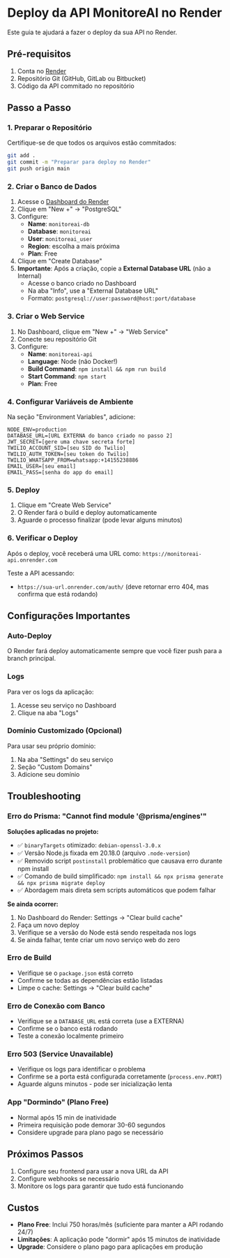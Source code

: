 # Deploy da API MonitoreAI no Render

Este guia te ajudará a fazer o deploy da sua API no Render.

## Pré-requisitos

1. Conta no [Render](https://render.com)
2. Repositório Git (GitHub, GitLab ou Bitbucket)
3. Código da API commitado no repositório

## Passo a Passo

### 1. Preparar o Repositório

Certifique-se de que todos os arquivos estão commitados:

```bash
git add .
git commit -m "Preparar para deploy no Render"
git push origin main
```

### 2. Criar o Banco de Dados

1. Acesse o [Dashboard do Render](https://dashboard.render.com)
2. Clique em "New +" → "PostgreSQL"
3. Configure:
   - **Name**: `monitoreai-db`
   - **Database**: `monitoreai`
   - **User**: `monitoreai_user`
   - **Region**: escolha a mais próxima
   - **Plan**: Free
4. Clique em "Create Database"
5. **Importante**: Após a criação, copie a **External Database URL** (não a Internal)
   - Acesse o banco criado no Dashboard
   - Na aba "Info", use a "External Database URL"
   - Formato: `postgresql://user:password@host:port/database`

### 3. Criar o Web Service

1. No Dashboard, clique em "New +" → "Web Service"
2. Conecte seu repositório Git
3. Configure:
   - **Name**: `monitoreai-api`
   - **Language**: Node (não Docker!)
   - **Build Command**: `npm install && npm run build`
   - **Start Command**: `npm start`
   - **Plan**: Free

### 4. Configurar Variáveis de Ambiente

Na seção "Environment Variables", adicione:

```
NODE_ENV=production
DATABASE_URL=[URL EXTERNA do banco criado no passo 2]
JWT_SECRET=[gere uma chave secreta forte]
TWILIO_ACCOUNT_SID=[seu SID do Twilio]
TWILIO_AUTH_TOKEN=[seu token do Twilio]
TWILIO_WHATSAPP_FROM=whatsapp:+14155238886
EMAIL_USER=[seu email]
EMAIL_PASS=[senha do app do email]
```

### 5. Deploy

1. Clique em "Create Web Service"
2. O Render fará o build e deploy automaticamente
3. Aguarde o processo finalizar (pode levar alguns minutos)

### 6. Verificar o Deploy

Após o deploy, você receberá uma URL como:
`https://monitoreai-api.onrender.com`

Teste a API acessando:
- `https://sua-url.onrender.com/auth/` (deve retornar erro 404, mas confirma que está rodando)

## Configurações Importantes

### Auto-Deploy
O Render fará deploy automaticamente sempre que você fizer push para a branch principal.

### Logs
Para ver os logs da aplicação:
1. Acesse seu serviço no Dashboard
2. Clique na aba "Logs"

### Domínio Customizado (Opcional)
Para usar seu próprio domínio:
1. Na aba "Settings" do seu serviço
2. Seção "Custom Domains"
3. Adicione seu domínio

## Troubleshooting

### Erro do Prisma: "Cannot find module '@prisma/engines'"
**Soluções aplicadas no projeto:**
- ✅ `binaryTargets` otimizado: `debian-openssl-3.0.x`
- ✅ Versão Node.js fixada em 20.18.0 (arquivo `.node-version`)
- ✅ Removido script `postinstall` problemático que causava erro durante npm install
- ✅ Comando de build simplificado: `npm install && npx prisma generate && npx prisma migrate deploy`
- ✅ Abordagem mais direta sem scripts automáticos que podem falhar

**Se ainda ocorrer:**
1. No Dashboard do Render: Settings → "Clear build cache"
2. Faça um novo deploy
3. Verifique se a versão do Node está sendo respeitada nos logs
4. Se ainda falhar, tente criar um novo serviço web do zero

### Erro de Build
- Verifique se o `package.json` está correto
- Confirme se todas as dependências estão listadas
- Limpe o cache: Settings → "Clear build cache"

### Erro de Conexão com Banco
- Verifique se a `DATABASE_URL` está correta (use a EXTERNA)
- Confirme se o banco está rodando
- Teste a conexão localmente primeiro

### Erro 503 (Service Unavailable)
- Verifique os logs para identificar o problema
- Confirme se a porta está configurada corretamente (`process.env.PORT`)
- Aguarde alguns minutos - pode ser inicialização lenta

### App "Dormindo" (Plano Free)
- Normal após 15 min de inatividade
- Primeira requisição pode demorar 30-60 segundos
- Considere upgrade para plano pago se necessário

## Próximos Passos

1. Configure seu frontend para usar a nova URL da API
2. Configure webhooks se necessário
3. Monitore os logs para garantir que tudo está funcionando

## Custos

- **Plano Free**: Inclui 750 horas/mês (suficiente para manter a API rodando 24/7)
- **Limitações**: A aplicação pode "dormir" após 15 minutos de inatividade
- **Upgrade**: Considere o plano pago para aplicações em produção